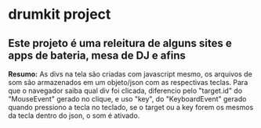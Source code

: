# drumkit project

## Este projeto é uma releitura de alguns sites e apps de bateria, mesa de DJ e afins

**Resumo:** As divs na tela são criadas com javascript mesmo, os arquivos de som são armazenados em um objeto/json com as respectivas teclas. 
Para que o navegador saiba qual div foi clicada, diferencio pelo "target.id" do "MouseEvent" gerado no clique, e uso "key", do "KeyboardEvent" gerado quando pressiono a tecla no teclado, se o target ou a key forem os mesmos da tecla dentro do json, o som é ativado.
